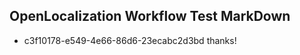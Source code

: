 ## OpenLocalization Workflow Test MarkDown

* c3f10178-e549-4e66-86d6-23ecabc2d3bd 
thanks!



<!--HONumber=Jan16_HO3-->
